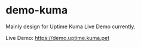 # demo-kuma

Mainly design for Uptime Kuma Live Demo currently.

Live Demo:
https://demo.uptime.kuma.pet
